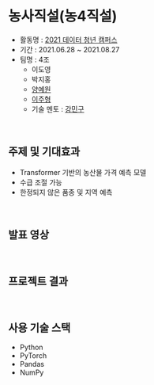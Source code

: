 # 농사직설(농4직설)
- 활동명 : [2021 데이터 청년 캠퍼스](https://dataonair.or.kr/bigjob/)
- 기간 : 2021.06.28 ~ 2021.08.27
- 팀명 : 4조
  - 이도영
  - 박지홍
  - [양예원](https://github.com/YangYangYewon)
  - [이주형](https://github.com/yamiblack) 
  - 기술 멘토 : [강민구](https://github.com/minqukanq)
<br>

## 주제 및 기대효과
- Transformer 기반의 농산물 가격 예측 모델
- 수급 조절 가능
- 한정되지 않은 품종 및 지역 예측

<br>

## 발표 영상
<br>

## 프로젝트 결과
<br>

## 사용 기술 스택
- Python
- PyTorch
- Pandas
- NumPy
<br>




